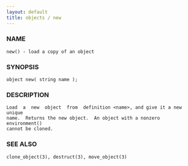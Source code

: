 ```yaml
---
layout: default
title: objects / new
---
```






### NAME
    new() - load a copy of an object


### SYNOPSIS
    object new( string name );


### DESCRIPTION
    Load  a  new  object  from  definition <name>, and give it a new unique
    name.  Returns the new object.  An object with a nonzero  environment()
    cannot be cloned.


### SEE ALSO
    clone_object(3), destruct(3), move_object(3)



